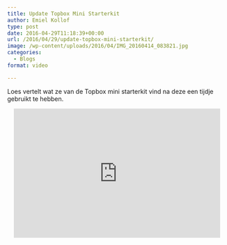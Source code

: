 ```yaml
---
title: Update Topbox Mini Starterkit
author: Emiel Kollof
type: post
date: 2016-04-29T11:18:39+00:00
url: /2016/04/29/update-topbox-mini-starterkit/
image: /wp-content/uploads/2016/04/IMG_20160414_083821.jpg
categories:
  - Blogs
format: video

---
```

Loes vertelt wat ze van de Topbox mini starterkit vind na deze een tijdje gebruikt te hebben.

<span class="embed-youtube" style="text-align:center; display: block;"><iframe class='youtube-player' type='text/html' width='474' height='297' src='https://www.youtube.com/embed/xmL7PbBMSPI?version=3&#038;rel=1&#038;fs=1&#038;autohide=2&#038;showsearch=0&#038;showinfo=1&#038;iv_load_policy=1&#038;wmode=transparent' allowfullscreen='true' style='border:0;'></iframe></span>